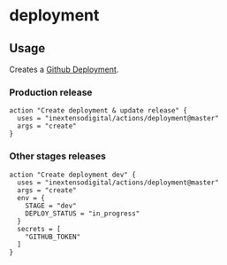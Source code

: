 # deployment

## Usage

Creates a [Github Deployment](https://developer.github.com/v3/repos/deployments/).

### Production release

```hcl
action "Create deployment & update release" {
  uses = "inextensodigital/actions/deployment@master"
  args = "create"
}
```

### Other stages releases

```hcl
action "Create deployment dev" {
  uses = "inextensodigital/actions/deployment@master"
  args = "create"
  env = {
    STAGE = "dev"
    DEPLOY_STATUS = "in_progress"
  }
  secrets = [
    "GITHUB_TOKEN"
  ]
}
```
